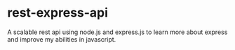# rest-express-api
A scalable rest api using node.js and express.js to learn more about express and improve my abilities in javascript.
